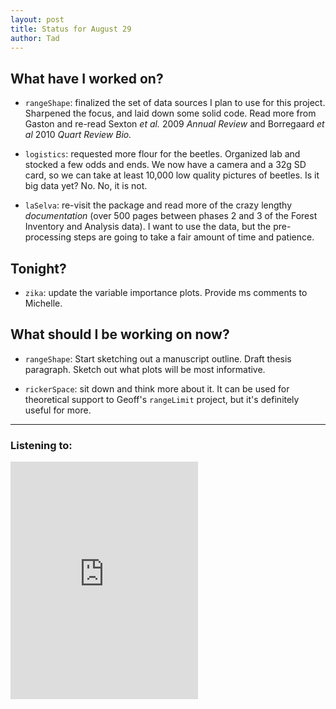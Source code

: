 ```yaml
---
layout: post
title: Status for August 29
author: Tad
---
```



## What have I worked on?

* `rangeShape`: finalized the set of data sources I plan to use for this project. Sharpened the focus, and laid down some solid code. Read more from Gaston and re-read Sexton _et al._ 2009 _Annual Review_ and Borregaard _et al_ 2010 _Quart Review Bio._

* `logistics`: requested more flour for the beetles. Organized lab and stocked a few odds and ends. We now have a camera and a 32g SD card, so we can take at least 10,000 low quality pictures of beetles. Is it big data yet? No. No, it is not.

* `laSelva`: re-visit the package and read more of the crazy lengthy _documentation_ (over 500 pages between phases 2 and 3 of the Forest Inventory and Analysis data). I want to use the data, but the pre-processing steps are going to take a fair amount of time and patience.



## Tonight?

* `zika`: update the variable importance plots. Provide ms comments to Michelle.



## What should I be working on now?

* `rangeShape`: Start sketching out a manuscript outline. Draft thesis paragraph. Sketch out what plots will be most informative.

* `rickerSpace`: sit down and think more about it. It can be used for theoretical support to Geoff's `rangeLimit` project, but it's definitely useful for more.






---

### Listening to:
<iframe src="https://embed.spotify.com/?uri=spotify%3Atrack%3A3Pl4ujdpJNjkZl8uBwMppo" width="300" height="380" frameborder="0" allowtransparency="true"></iframe>
 <i class='fa fa-code' style='color:pink'></i>
